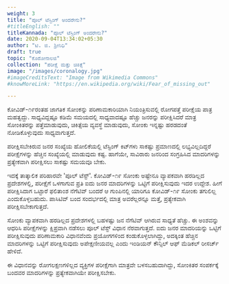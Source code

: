 ```yaml
---
weight: 3
title: "ಪೂಲ್ ಟೆಸ್ಟಿಂಗ್ ಅಂದರೇನು?"
#titleEnglish: ""
titleKannada: "ಪೂಲ್ ಟೆಸ್ಟಿಂಗ್ ಅಂದರೇನು?"
date: 2020-09-04T13:34:02+05:30
author: "ಟಿ. ಜಿ. ಶ್ರೀನಿಧಿ"
draft: true
topic: "ಕೊರೋನಾಲಜಿ"
collection: "ಪರೀಕ್ಷೆ ಮತ್ತು ಚಿಕಿತ್ಸೆ"
image: "/images/coronalogy.jpg"
#imageCreditsText: "Image from Wikimedia Commons"
#knowMoreLink: "https://en.wikipedia.org/wiki/Fear_of_missing_out"

---
```


ಕೋವಿಡ್-೧೯ರಂತಹ ಜಾಗತಿಕ ಸೋಂಕನ್ನು ಪರಿಣಾಮಕಾರಿಯಾಗಿ ನಿಯಂತ್ರಿಸುವಲ್ಲಿ ರೋಗಪತ್ತೆ ಪರೀಕ್ಷೆಯ ಪಾತ್ರ ಮಹತ್ವದ್ದು. ಸಾಧ್ಯವಿದ್ದಷ್ಟೂ ಕಡಿಮೆ ಸಮಯದಲ್ಲಿ ಸಾಧ್ಯವಾದಷ್ಟೂ ಹೆಚ್ಚು ಜನರನ್ನು ಪರೀಕ್ಷಿಸಿದರೆ ಮಾತ್ರ ಸೋಂಕಿತರನ್ನು ಪತ್ತೆಮಾಡುವುದು, ಚಿಕಿತ್ಸೆಯ ವ್ಯವಸ್ಥೆ ಮಾಡುವುದು, ಸೋಂಕು ಇನ್ನಷ್ಟು ಹರಡದಂತೆ ನೋಡಿಕೊಳ್ಳುವುದು ಸಾಧ್ಯವಾಗುತ್ತದೆ.

ಪರೀಕ್ಷಿಸಬೇಕಿರುವ ಜನರ ಸಂಖ್ಯೆಯ ಹೋಲಿಕೆಯಲ್ಲಿ ಟೆಸ್ಟಿಂಗ್ ಕಿಟ್‌ಗಳು ಸಾಕಷ್ಟು ಪ್ರಮಾಣದಲ್ಲಿ ಲಭ್ಯವಿಲ್ಲದಿದ್ದರೆ ಪರೀಕ್ಷೆಗಳನ್ನು ಹೆಚ್ಚಿನ ಸಂಖ್ಯೆಯಲ್ಲಿ ಮಾಡುವುದು ಕಷ್ಟ. ಹಾಗೆಯೇ, ಸಾವಿರಾರು ಜನರಿಂದ ಸಂಗ್ರಹಿಸಿದ ಮಾದರಿಗಳನ್ನು ಪ್ರತ್ಯೇಕವಾಗಿ ಪರೀಕ್ಷಿಸಲು ಸಾಕಷ್ಟು  ಸಮಯವೂ ಬೇಕು.

ಇದಕ್ಕೆ ತಾತ್ಕಾಲಿಕ ಪರಿಹಾರವೇ 'ಪೂಲ್ ಟೆಸ್ಟ್'. ಕೋವಿಡ್-೧೯ ಸೋಂಕು ಅಷ್ಟೇನೂ ವ್ಯಾಪಕವಾಗಿ ಹರಡಿಲ್ಲದ ಪ್ರದೇಶಗಳಲ್ಲಿ, ಪರೀಕ್ಷೆಗೆ ಒಳಗಾಗುವ ಪ್ರತಿ ಐದು ಜನರ ಮಾದರಿಗಳನ್ನು ಒಟ್ಟಿಗೆ ಪರೀಕ್ಷಿಸುವುದು ಇದರ ಉದ್ದೇಶ. ಹೀಗೆ ಪರೀಕ್ಷಿಸಿದಾಗ ಒಟ್ಟಾರೆ ಫಲಿತಾಂಶ ನೆಗೆಟಿವ್ ಬಂದರೆ ಆ ಗುಂಪಿನಲ್ಲಿ ಯಾರಿಗೂ ಕೋವಿಡ್-೧೯ ಸೋಂಕು ತಗುಲಿಲ್ಲ ಎಂದುಕೊಳ್ಳಬಹುದು. ಪಾಸಿಟಿವ್ ಬಂದ ಸಂದರ್ಭದಲ್ಲಿ ಮಾತ್ರ ಅವರೆಲ್ಲರನ್ನೂ ಮತ್ತೆ, ಪ್ರತ್ಯೇಕವಾಗಿ ಪರೀಕ್ಷಿಸಬೇಕಾಗುತ್ತದೆ.

ಸೋಂಕು ವ್ಯಾಪಕವಾಗಿ ಹರಡಿಲ್ಲದ ಪ್ರದೇಶಗಳಲ್ಲಿ ಬಹಳಷ್ಟು ಜನ ನೆಗೆಟಿವ್ ಆಗಿರುವ ಸಾಧ್ಯತೆ ಹೆಚ್ಚು. ಈ ಅಂಶವನ್ನು ಆಧರಿಸಿ ಪರೀಕ್ಷೆಗಳನ್ನು ಕ್ಷಿಪ್ರವಾಗಿ ನಡೆಸಲು ಪೂಲ್ ಟೆಸ್ಟ್ ವಿಧಾನ ನೆರವಾಗುತ್ತದೆ. ಐದು ಜನರ ಮಾದರಿಯನ್ನು ಒಟ್ಟಿಗೆ ಪರೀಕ್ಷಿಸುವುದು ಪರಿಣಾಮಕಾರಿ ವಿಧಾನವೆಂದು ಪ್ರಯೋಗಗಳಿಂದ ಕಂಡುಕೊಳ್ಳಲಾಗಿದ್ದು, ಅದಕ್ಕಿಂತ ಹೆಚ್ಚಿನ ಮಾದರಿಗಳನ್ನು ಒಟ್ಟಿಗೆ ಪರೀಕ್ಷಿಸುವುದು ಅಪೇಕ್ಷಣೀಯವಲ್ಲ ಎಂದು ಇಂಡಿಯನ್ ಕೌನ್ಸಿಲ್ ಆಫ್ ಮೆಡಿಕಲ್ ರೀಸರ್ಚ್ ಹೇಳಿದೆ. 

ಈ ವಿಧಾನವನ್ನು ರೋಗಲಕ್ಷಣಗಳಿಲ್ಲದ ವ್ಯಕ್ತಿಗಳ ಪರೀಕ್ಷೆಗಾಗಿ ಮಾತ್ರವೇ ಬಳಸಬಹುದಾಗಿದ್ದು, ಸೋಂಕಿತರ ಸಂಪರ್ಕಕ್ಕೆ ಬಂದವರ ಮಾದರಿಗಳನ್ನು ಪ್ರತ್ಯೇಕವಾಗಿಯೇ ಪರೀಕ್ಷಿಸಬೇಕು. 
